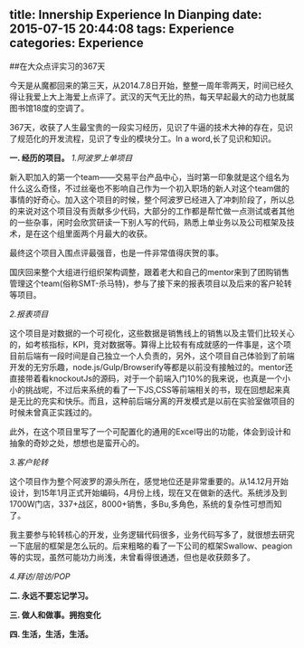 title: Innership Experience In Dianping
date: 2015-07-15 20:44:08
tags: Experience
categories: Experience
---
##在大众点评实习的367天

今天是从魔都回来的第三天，从2014.7.8日开始，整整一周年零两天，时间已经久得让我爱上大上海爱上点评了。武汉的天气无比的热，每天早起最大的动力也就属图书馆18度的空调了。
 
367天，收获了人生最宝贵的一段实习经历，见识了牛逼的技术大神的存在，见识了规范化的开发流程，见识了专业的模块分工。In a word,长了见识和知识。
<!-- more -->

**一. 经历的项目。**
  *1.阿波罗上单项目*

  新入职加入的第一个team——交易平台产品中心，当时第一印象就是这个组名为什么这么奇怪，不过丝毫也不影响自己作为一个初入职场的新人对这个team做的事情的好奇心。加入这个项目的时候，整个阿波罗已经进入了冲刺阶段了，所以总的来说对这个项目没有贡献多少代码，大部分的工作都是帮忙做一点测试或者其他的一些杂事，闲时会欣赏研读一下别人写的代码，熟悉上单业务以及公司框架及技术，是在这个组里面两个月最大的收获。

  最终这个项目入围点评最强音，也是一件非常值得庆贺的事。

  国庆回来整个大组进行组织架构调整，跟着老大和自己的mentor来到了团购销售管理这个team(俗称SMT-杀马特)，参与了接下来的报表项目以及后来的客户轮转等项目。

  *2.报表项目*

  这个项目是对数据的一个可视化，这些数据是销售线上的销售以及主管们比较关心的，如考核指标，KPI，竞对数据等。算得上比较有有成就感的一件事是，这个项目前后端有一段时间是自己独立一个人负责的，另外，这个项目自己体验到了前端开发的无穷乐趣，node.js/Gulp/Browserify等都是以前没有接触过的。mentor还直接带着看knockoutJs的源码，对于一个前端入门10%的我来说，也真是一个小小的挑战呢，不过后来系统的看了一下JS,CSS等前端相关的书，现在回想起来真是无比的充实和快乐。而且，这种前后端分离的开发模式是以前在实验室做项目的时候未曾真正实践过的。

  此外，在这个项目里写了一个可配置化的通用的Excel导出的功能，体会到设计和抽象的奇妙之处，想想也是蛮开心的。

  *3.客户轮转*

  这个项目作为整个阿波罗的源头所在，感觉地位还是非常重要的。从14.12月开始设计，到15年1月正式开始编码，4月份上线，现在又在做新的迭代。系统涉及到1700W门店，337+战区，8000+销售，多Bu,多角色，系统的复杂性可想而知了。

  我主要参与轮转核心的开发，业务逻辑代码很多，业务代码写多了，就很想去研究一下底层的框架是怎么玩的。后来粗略的看了一下公司的框架Swallow、peagion等的实现，虽然可能功力尚浅，未曾看得很通透，但也是收获颇多了。


  *4.拜访/陪访/POP*

**二. 永远不要忘记学习。**

**三. 做人和做事。拥抱变化**

**四. 生活，生活，生活。**